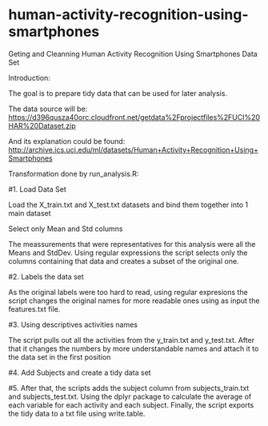 # human-activity-recognition-using-smartphones
Geting and Cleanning Human Activity Recognition Using Smartphones Data Set

Introduction:

The goal is to prepare tidy data that can be used for later analysis.

The data source will be: https://d396qusza40orc.cloudfront.net/getdata%2Fprojectfiles%2FUCI%20HAR%20Dataset.zip

And its explanation could be found: http://archive.ics.uci.edu/ml/datasets/Human+Activity+Recognition+Using+Smartphones

Transformation done by run_analysis.R:

#1. Load Data Set

Load the X_train.txt and X_test.txt datasets and bind them together into 1 main dataset

Select only Mean and Std columns

The meassurements that were representatives for this analysis were all the Means and StdDev. Using regular expressions the script selects only the columns containing that data and creates a subset of the original one.

#2. Labels the data set

As the original labels were too hard to read, using regular expresions the script changes the original names for more readable ones using as input the features.txt file. 

#3. Using descriptives activities names

The script pulls out all the activities from the y_train.txt and y_test.txt. After that it changes the numbers by more understandable names and attach it to the data set in the first position

#4. Add Subjects and create a tidy data set

#5. After that, the scripts adds the subject column from subjects_train.txt and subjects_test.txt. Using the dplyr package to calculate the average of each variable for each activity and each subject. Finally, the script exports the tidy data to a txt file using write.table.
